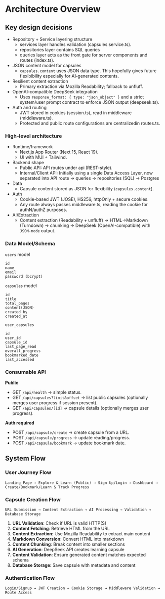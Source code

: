 # Architecture Overview

## Key design decisions

-   Repository + Service layering structure
    -   services layer handles validation (capsules.service.ts).
    -   repositories layer contains SQL queries
    -   queries layer acts as the front gate for server components and routes (index.ts).
-   JSON content model for capsules
    -   `capsules.content` uses JSON data type. This hopefully gives future flexibibility especially for AI-generated contents.
-   Resilient content extraction
    -   Primary extraction via Mozilla Readability; fallback to unfluff.
-   OpenAI-compatible DeepSeek integration
    -   Uses `response_format: { type: "json_object" }` and a strict system/user prompt contract to enforce JSON output (deepseek.ts).
-   Auth and routing
    -   JWT stored in cookies (session.ts), read in middleware (middleware.ts).
    -   Protected and public route configurations are centralizedin routes.ts.

### High-level architecture

-   Runtime/framework
    -   Next.js App Router (Next 15, React 19).
    -   UI with MUI + Tailwind.
-   Backend shape
    -   Public API: API routes under api (REST-style).
    -   Internal/Client API: Initially using a single Data Access Layer, now separated into API route → queries → repositories (SQL) → Postgres
-   Data
    -   Capsule content stored as JSON for flexibility (`capsules.content`).
-   Auth
    -   Cookie-based JWT (JOSE), HS256, httpOnly + secure cookies.
    -   Any route always passes middleware.ts, reading the cookie for authN/authZ purposes.
-   AI/Extraction
    -   Content extraction (Readability + unfluff) → HTML→Markdown (Turndown) → chunking → DeepSeek (OpenAI-compatible) with `JSON-mode` output.

### Data Model/Schema

`users` model

```
id
name
email
password (bcrypt)
```

`capsules` model

```
id
title
total_pages
content(JSON)
created_by
created_at
```

`user_capsules`

```
id
user_id
capsule_id
last_page_read
overall_progress
bookmarked_date
last_accessed
```

### Consumable API

**Public**

-   GET `/api/health` → simple status.
-   GET `/api/capsules?limit&offset` → list public capsules (optionally merges user progress if session present).
-   GET `/api/capsules/[id]` → capsule details (optionally merges user progress).

**Auth required**

-   POST `/api/capsule/create` → create capsule from a URL.
-   POST `/api/capsule/progress` → update reading/progress.
-   POST `/api/capsule/bookmark` → update bookmark date.

## System Flow

### User Journey Flow

```
Landing Page → Explore & Learn (Public) → Sign Up/Login → Dashboard → Create/Bookmark/Learn & Track Progress
```

### Capsule Creation Flow

```
URL Submission → Content Extraction → AI Processing → Validation → Database Storage
```

1. **URL Validation**: Check if URL is valid HTTP(S)
2. **Content Fetching**: Retrieve HTML from the URL
3. **Content Extraction**: Use Mozilla Readability to extract main content
4. **Markdown Conversion**: Convert HTML into markdown
5. **Content Chunking**: Break content into smaller sections
6. **AI Generation**: DeepSeek API creates learning capsule
7. **Content Validation**: Ensure generated content matches expected schema
8. **Database Storage**: Save capsule with metadata and content

### Authentication Flow

```
Login/Signup → JWT Creation → Cookie Storage → Middleware Validation → Route Access
```
